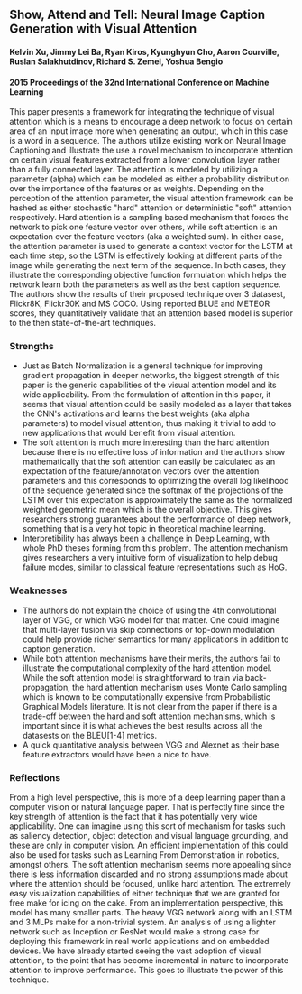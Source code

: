 ## Show, Attend and Tell: Neural Image Caption Generation with Visual Attention

#### Kelvin Xu, Jimmy Lei Ba, Ryan Kiros, Kyunghyun Cho, Aaron Courville, Ruslan Salakhutdinov, Richard S. Zemel, Yoshua Bengio
#### 2015 Proceedings of the 32nd International Conference on Machine Learning

This paper presents a framework for integrating the technique of visual attention which is a means to encourage a deep network to focus on certain area of an input image more when generating an output, which in this case is a word in a sequence. The authors utilize existing work on Neural Image Captioning and illustrate the use a novel mechanism to incorporate attention on certain visual features extracted from a lower convolution layer rather than a fully connected layer. 
The attention is modeled by utilizing a parameter (alpha) which can be modeled as either a probability distribution over the importance of the features or as weights. Depending on the perception of the attention parameter, the visual attention framework can be hashed as either stochastic "hard" attention or deterministic "soft" attention respectively. Hard attention is a sampling based mechanism that forces the network to pick one feature vector over others, while soft attention is an expectation over the feature vectors (aka a weighted sum). In either case, the attention parameter is used to generate a context vector for the LSTM at each time step, so the LSTM is effectively looking at different parts of the image while generating the next term of the sequence. In both cases, they illustrate the corresponding objective function formulation which helps the network learn both the parameters as well as the best caption sequence.
The authors show the results of their proposed technique over 3 datasest, Flickr8K, Flickr30K and MS COCO. Using reported BLUE and METEOR scores, they quantitatively validate that an attention based model is superior to the then state-of-the-art techniques.

### Strengths

- Just as Batch Normalization is a general technique for improving gradient propagation in deeper networks, the biggest strength of this paper is the generic capabilities of the visual attention model and its wide applicability. From the formulation of attention in this paper, it seems that visual attention could be easily modeled as a layer that takes the CNN's activations and learns the best weights (aka alpha parameters) to model visual attention, thus making it trivial to add to new applications that would benefit from visual attention.
- The soft attention is much more interesting than the hard attention because there is no effective loss of information and the authors show mathematically that the soft attention can easily be calculated as an expectation of the feature/annotation vectors over the attention parameters and this corresponds to optimizing the overall log likelihood of the sequence generated since the softmax of the projections of the LSTM over this expectation is approximately the same as the normalized weighted geometric mean which is the overall objective. This gives researchers strong guarantees about the performance of deep network, something that is a very hot topic in theoretical machine learning.
- Interpretibility has always been a challenge in Deep Learning, with whole PhD theses forming from this problem. The attention mechanism gives researchers a very intuitive form of visualization to help debug failure modes, similar to classical feature representations such as HoG.

### Weaknesses

- The authors do not explain the choice of using the 4th convolutional layer of VGG, or which VGG model for that matter. One could imagine that multi-layer fusion via skip connections or top-down modulation could help provide richer semantics for many applications in addition to caption generation.
- While both attention mechanisms have their merits, the authors fail to illustrate the computational complexity of the hard attention model. While the soft attention model is straightforward to train via back-propagation, the hard attention mechanism uses Monte Carlo sampling which is known to be computationally expensive from Probabilistic Graphical Models literature. It is not clear from the paper if there is a trade-off between the hard and soft attention mechanisms, which is important since it is what achieves the best results across all the datasests on the BLEU[1-4] metrics.
- A quick quantitative analysis between VGG and Alexnet as their base feature extractors would have been a nice to have.

### Reflections

From a high level perspective, this is more of a deep learning paper than a computer vision or natural language paper. That is perfectly fine since the key strength of attention is the fact that it has potentially very wide applicability.
One can imagine using this sort of mechanism for tasks such as saliency detection, object detection and visual language grounding, and these are only in computer vision. An efficient implementation of this could also be used for tasks such as Learning From Demonstration in robotics, amongst others.
The soft attention mechanism seems more appealing since there is less information discarded and no strong assumptions made about where the attention should be focused, unlike hard attention. The extremely easy visualization capabilities of either technique that we are granted for free make for icing on the cake.
From an implementation perspective, this model has many smaller parts. The heavy VGG network along with an LSTM and 3 MLPs make for a non-trivial system. An analysis of using a lighter network such as Inception or ResNet would make a strong case for deploying this framework in real world applications and on embedded devices.
We have already started seeing the vast adoption of visual attention, to the point that has become incremental in nature to incorporate attention to improve performance. This goes to illustrate the power of this technique.